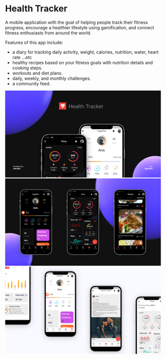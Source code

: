 # Health Tracker

A mobile application with the goal of helping people track their fitness progress, encourage a healthier lifestyle using gamification, and connect fitness enthusiasts from around the world.

Features of this app include:
- a diary for tracking daily activity, weight, calories, nutrition, water, heart rate ...etc
- healthy recipes based on your fitness goals with nutrition details and cooking steps.
- workouts and diet plans.
- daily, weekly, and monthly challenges.
- a community feed.

![alt text](https://github.com/AnisDhia/health_tracker/blob/master/screenshots/Screenshot%203.png)
![alt text](https://github.com/AnisDhia/health_tracker/blob/master/screenshots/Screenshot%201.png)
![alt text](https://github.com/AnisDhia/health_tracker/blob/master/screenshots/Screenshot%202.png)
